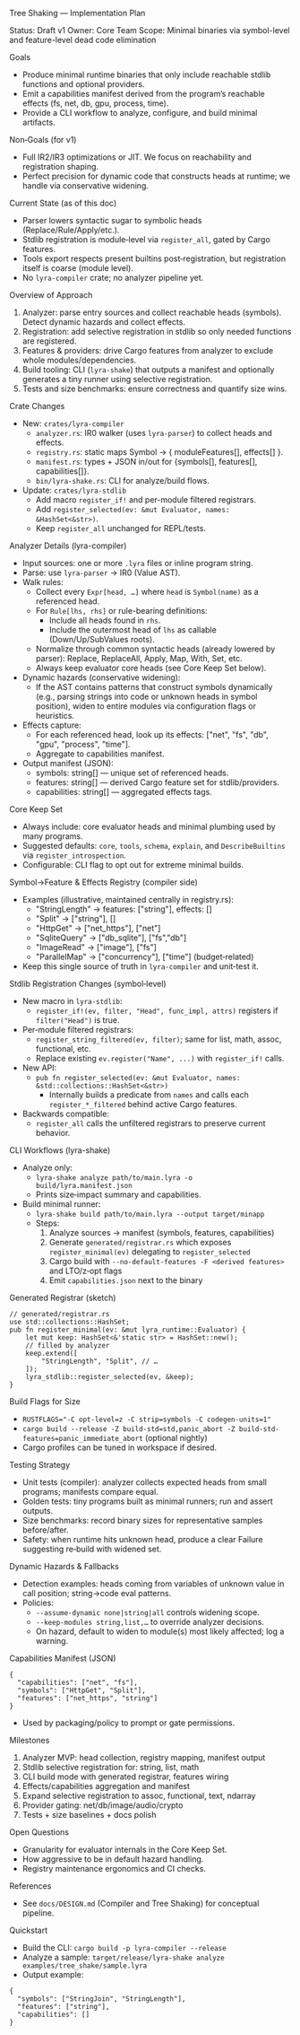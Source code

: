 Tree Shaking — Implementation Plan

Status: Draft v1
Owner: Core Team
Scope: Minimal binaries via symbol-level and feature-level dead code elimination

Goals
- Produce minimal runtime binaries that only include reachable stdlib functions and optional providers.
- Emit a capabilities manifest derived from the program’s reachable effects (fs, net, db, gpu, process, time).
- Provide a CLI workflow to analyze, configure, and build minimal artifacts.

Non‑Goals (for v1)
- Full IR2/IR3 optimizations or JIT. We focus on reachability and registration shaping.
- Perfect precision for dynamic code that constructs heads at runtime; we handle via conservative widening.

Current State (as of this doc)
- Parser lowers syntactic sugar to symbolic heads (Replace/Rule/Apply/etc.).
- Stdlib registration is module‑level via `register_all`, gated by Cargo features.
- Tools export respects present builtins post‑registration, but registration itself is coarse (module level).
- No `lyra-compiler` crate; no analyzer pipeline yet.

Overview of Approach
1) Analyzer: parse entry sources and collect reachable heads (symbols). Detect dynamic hazards and collect effects.
2) Registration: add selective registration in stdlib so only needed functions are registered.
3) Features & providers: drive Cargo features from analyzer to exclude whole modules/dependencies.
4) Build tooling: CLI (`lyra-shake`) that outputs a manifest and optionally generates a tiny runner using selective registration.
5) Tests and size benchmarks: ensure correctness and quantify size wins.

Crate Changes
- New: `crates/lyra-compiler`
  - `analyzer.rs`: IR0 walker (uses `lyra-parser`) to collect heads and effects.
  - `registry.rs`: static maps Symbol → { moduleFeatures[], effects[] }.
  - `manifest.rs`: types + JSON in/out for {symbols[], features[], capabilities[]}.
  - `bin/lyra-shake.rs`: CLI for analyze/build flows.
- Update: `crates/lyra-stdlib`
  - Add macro `register_if!` and per-module filtered registrars.
  - Add `register_selected(ev: &mut Evaluator, names: &HashSet<&str>)`.
  - Keep `register_all` unchanged for REPL/tests.

Analyzer Details (lyra-compiler)
- Input sources: one or more `.lyra` files or inline program string.
- Parse: use `lyra-parser` → IR0 (Value AST).
- Walk rules:
  - Collect every `Expr[head, …]` where `head` is `Symbol(name)` as a referenced head.
  - For `Rule[lhs, rhs]` or rule-bearing definitions:
    - Include all heads found in `rhs`.
    - Include the outermost head of `lhs` as callable (Down/Up/SubValues roots).
  - Normalize through common syntactic heads (already lowered by parser): Replace, ReplaceAll, Apply, Map, With, Set, etc.
  - Always keep evaluator core heads (see Core Keep Set below).
- Dynamic hazards (conservative widening):
  - If the AST contains patterns that construct symbols dynamically (e.g., parsing strings into code or unknown heads in symbol position), widen to entire modules via configuration flags or heuristics.
- Effects capture:
  - For each referenced head, look up its effects: ["net", "fs", "db", "gpu", "process", "time"].
  - Aggregate to capabilities manifest.
- Output manifest (JSON):
  - symbols: string[] — unique set of referenced heads.
  - features: string[] — derived Cargo feature set for stdlib/providers.
  - capabilities: string[] — aggregated effects tags.

Core Keep Set
- Always include: core evaluator heads and minimal plumbing used by many programs.
- Suggested defaults: `core`, `tools`, `schema`, `explain`, and `DescribeBuiltins` via `register_introspection`.
- Configurable: CLI flag to opt out for extreme minimal builds.

Symbol→Feature & Effects Registry (compiler side)
- Examples (illustrative, maintained centrally in registry.rs):
  - "StringLength" → features: ["string"], effects: []
  - "Split" → ["string"], []
  - "HttpGet" → ["net_https"], ["net"]
  - "SqliteQuery" → ["db_sqlite"], ["fs","db"]
  - "ImageRead" → ["image"], ["fs"]
  - "ParallelMap" → ["concurrency"], ["time"] (budget‑related)
- Keep this single source of truth in `lyra-compiler` and unit‑test it.

Stdlib Registration Changes (symbol‑level)
- New macro in `lyra-stdlib`:
  - `register_if!(ev, filter, "Head", func_impl, attrs)` registers if `filter("Head")` is true.
- Per‑module filtered registrars:
  - `register_string_filtered(ev, filter)`; same for list, math, assoc, functional, etc.
  - Replace existing `ev.register("Name", ...)` with `register_if!` calls.
- New API:
  - `pub fn register_selected(ev: &mut Evaluator, names: &std::collections::HashSet<&str>)`
    - Internally builds a predicate from `names` and calls each `register_*_filtered` behind active Cargo features.
- Backwards compatible:
  - `register_all` calls the unfiltered registrars to preserve current behavior.

CLI Workflows (lyra-shake)
- Analyze only:
  - `lyra-shake analyze path/to/main.lyra -o build/lyra.manifest.json`
  - Prints size‑impact summary and capabilities.
- Build minimal runner:
  - `lyra-shake build path/to/main.lyra --output target/minapp`
  - Steps:
    1) Analyze sources → manifest (symbols, features, capabilities)
    2) Generate `generated/registrar.rs` which exposes `register_minimal(ev)` delegating to `register_selected`
    3) Cargo build with `--no-default-features -F <derived features>` and LTO/z‑opt flags
    4) Emit `capabilities.json` next to the binary

Generated Registrar (sketch)
```
// generated/registrar.rs
use std::collections::HashSet;
pub fn register_minimal(ev: &mut lyra_runtime::Evaluator) {
    let mut keep: HashSet<&'static str> = HashSet::new();
    // filled by analyzer
    keep.extend([
        "StringLength", "Split", // …
    ]);
    lyra_stdlib::register_selected(ev, &keep);
}
```

Build Flags for Size
- `RUSTFLAGS="-C opt-level=z -C strip=symbols -C codegen-units=1"`
- `cargo build --release -Z build-std=std,panic_abort -Z build-std-features=panic_immediate_abort` (optional nightly)
- Cargo profiles can be tuned in workspace if desired.

Testing Strategy
- Unit tests (compiler): analyzer collects expected heads from small programs; manifests compare equal.
- Golden tests: tiny programs built as minimal runners; run and assert outputs.
- Size benchmarks: record binary sizes for representative samples before/after.
- Safety: when runtime hits unknown head, produce a clear Failure suggesting re‑build with widened set.

Dynamic Hazards & Fallbacks
- Detection examples: heads coming from variables of unknown value in call position; string→code eval patterns.
- Policies:
  - `--assume-dynamic none|string|all` controls widening scope.
  - `--keep-modules string,list,…` to override analyzer decisions.
  - On hazard, default to widen to module(s) most likely affected; log a warning.

Capabilities Manifest (JSON)
```
{
  "capabilities": ["net", "fs"],
  "symbols": ["HttpGet", "Split"],
  "features": ["net_https", "string"]
}
```
- Used by packaging/policy to prompt or gate permissions.

Milestones
1) Analyzer MVP: head collection, registry mapping, manifest output
2) Stdlib selective registration for: string, list, math
3) CLI build mode with generated registrar, features wiring
4) Effects/capabilities aggregation and manifest
5) Expand selective registration to assoc, functional, text, ndarray
6) Provider gating: net/db/image/audio/crypto
7) Tests + size baselines + docs polish

Open Questions
- Granularity for evaluator internals in the Core Keep Set.
- How aggressive to be in default hazard handling.
- Registry maintenance ergonomics and CI checks.

References
- See `docs/DESIGN.md` (Compiler and Tree Shaking) for conceptual pipeline.

Quickstart
- Build the CLI: `cargo build -p lyra-compiler --release`
- Analyze a sample: `target/release/lyra-shake analyze examples/tree_shake/sample.lyra`
- Output example:
```
{
  "symbols": ["StringJoin", "StringLength"],
  "features": ["string"],
  "capabilities": []
}
```
